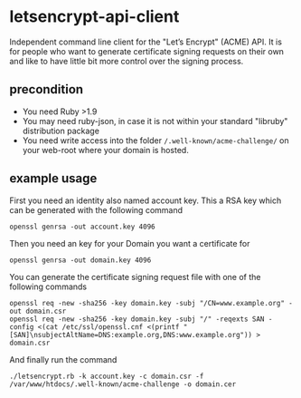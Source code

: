 # letsencrypt-api-client
Independent command line client for the "Let’s Encrypt" (ACME) API. It is for people who want to generate certificate signing requests on their own and like to have little bit more control over the signing process.

## precondition
 * You need Ruby >1.9
 * You may need ruby-json, in case it is not within your standard "libruby" distribution package
 * You need write access into the folder <code>/.well-known/acme-challenge/</code> on your web-root where your domain is hosted.

## example usage

First you need an identity also named account key. This a RSA key which can be generated with the following command
<pre><code>openssl genrsa -out account.key 4096</code></pre>

Then you need an key for your Domain you want a certificate for
<pre><code>openssl genrsa -out domain.key 4096</code></pre>

You can generate the certificate signing request file with one of the following commands
<pre><code>openssl req -new -sha256 -key domain.key -subj "/CN=www.example.org" -out domain.csr
openssl req -new -sha256 -key domain.key -subj "/" -reqexts SAN -config <(cat /etc/ssl/openssl.cnf <(printf "[SAN]\nsubjectAltName=DNS:example.org,DNS:www.example.org")) > domain.csr</code></pre>

And finally run the command
<pre><code>./letsencrypt.rb -k account.key -c domain.csr -f /var/www/htdocs/.well-known/acme-challenge -o domain.cer</code></pre>

